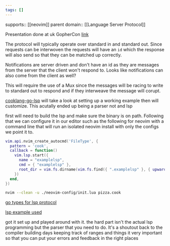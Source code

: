 ```yaml
---
tags: []
---
```

supports:: [[neovim]]
parent domain:: [[Language Server Protocol]]

Presentation done at uk GopherCon [link](https://github.com/a-h/understanding-lsp.git)

The protocol will typically operate over standard in and standard out. Since requests can be interwoven the requests will have an `id` which the response will also send so that they can be matched up correctly.

Notifications are server driven and don't have an id as they are messages from the server that the client won't respond to. Looks like notifications can also come from the client as well?

This will require the use of a Mux since the messages will be racing to write to standard out to respond and if they interweave the message will corupt. 

[cooklang-go-lsp](https://github.com/aquilax/cooklang-go) will take a look at setting up a working example then will customize. This acutally ended up being a parser not and lsp

first will need to build the lsp and make sure the binary is on path. Following that we can configure it in our editor such as the following for neovim with a command line that will run an isolated neovim install with only the configs we point it to. 

```lua
vim.api.nvim_create_autocmd('FileType', {
  pattern = 'cook',
  callback = function()
    vim.lsp.start({
      name = "examplelsp",
      cmd = { "examplelsp" },
      root_dir = vim.fs.dirname(vim.fs.find({ ".examplelsp" }, { upward = true })[1]),
    })
  end,
})
```
```sh
nvim --clean -u ./neovim-config/init.lua pizza.cook
```

[go types for lsp protocol](https://github.com/sourcegraph/go-lsp)

[lsp example used](https://github.com/a-h/examplelsp)

got it set up and played around with it. the hard part isn't the actual lsp programming but the parser that you need to do. It's a shoutout back to the compiler building days keeping track of ranges and things it very important so that you can put your errors and feedback in the right places